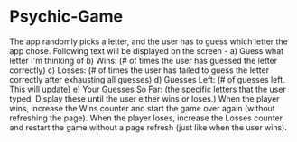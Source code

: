 # Psychic-Game

The app randomly picks a letter, and the user has to guess which letter the app chose.
Following text will be displayed on the screen - 
a) Guess what letter I'm thinking of
b) Wins: (# of times the user has guessed the letter correctly)
c) Losses: (# of times the user has failed to guess the letter correctly after exhausting all guesses)
d) Guesses Left: (# of guesses left. This will update)
e) Your Guesses So Far: (the specific letters that the user typed. Display these until the user either wins or loses.)
When the player wins, increase the Wins counter and start the game over again (without refreshing the page).
When the player loses, increase the Losses counter and restart the game without a page refresh (just like when the user wins).